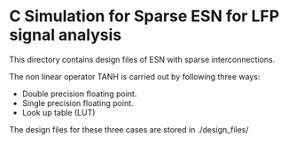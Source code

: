 # C Simulation for Sparse ESN for LFP signal analysis

This directory contains design files of ESN with sparse interconnections.

The non linear operator TANH is carried out by following three ways:

- Double precision floating point.
- Single precision floating point.
- Look up table (LUT)

The design files for these three cases are stored in ./design_files/
